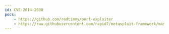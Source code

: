 ```yaml
---
id: CVE-2014-2630
pocs:
    - https://github.com/redtimmy/perf-exploiter
    - https://raw.githubusercontent.com/rapid7/metasploit-framework/master/modules/exploits/linux/local/hp_xglance_priv_esc.rb
---
```

